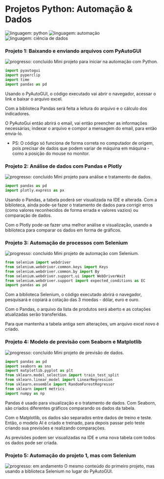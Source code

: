 # Projetos Python: Automação & Dados
![linguagem: python](https://img.shields.io/badge/python-darkgreen?logo=python&logoColor=silver "linguagem")
![linguagem: automação](https://img.shields.io/badge/automação-olivedrab?logo=python&logoColor=white "linguagem")
![linguagem: ciência de dados](https://img.shields.io/badge/ciência%20de%20dados-green?logo=python&logoColor=black "linguagem")

### Projeto 1: Baixando e enviando arquivos com PyAutoGUI
![progresso: concluído](https://img.shields.io/badge/progresso-concluído-forestgreen "progresso")
Mini projeto para iniciar na automação com Python.

```python
import pyautogui
import pyperclip
import time
import pandas as pd
```

Usando o PyAutoGUI, o código executado vai abrir o navegador, acessar o link e baixar o arquivo excel.

Com a biblioteca Pandas será feita a leitura do arquivo e o cálculo dos indicadores.

O PyAutoGui então abrirá o email, vai então preencher as informações necessárias, indexar o arquivo e compor a mensagem do email, para então envia-lo.

* PS: O código só funciona de forma correta no computador de origem, pois precisar de dados que podem variar de máquina em máquina - como a posição do mouse no monitor.

### Projeto 2: Análise de dados com Pandas e Plotly
![progresso: concluído](https://img.shields.io/badge/progresso-concluído-forestgreen "progresso")
Mini projeto para análise e tratamento de dados.

```python
import pandas as pd
import plotly.express as px
```
Usando o Pandas, a tabela poderá ser visualizada na IDE e alterada. Com a biblioteca, ainda pode-se fazer o tratamento de dados para corrigir erros (como valores reconhecidos de forma errada e valores vazios) ou comparação de dados.

Com o Plotly pode-se fazer uma melhor análise e visualização, usando a biblioteca para comparar os dados em forma de gráficos.

### Projeto 3: Automação de processos com Selenium
![progresso: concluído](https://img.shields.io/badge/progresso-concluído-forestgreen "progresso")
Mini projeto de automação com Selenium.

```python
from selenium import webdriver
from selenium.webdriver.common.keys import Keys
from selenium.webdriver.common.by import By
from selenium.webdriver.support.ui import WebDriverWait
from selenium.webdriver.support import expected_conditions as EC
import pandas as pd
```
Com a biblioteca Selenium, o código executado abrirá o navegador, pesquisará e copiará a cotação das 3 moedas - dólar, euro e ouro.

Com o Pandas, o arquivo da lista de produtos será aberto e as cotações atualizadas serão transferidas. 

Para que mantenha a tabela antiga sem alterações, um arquivo excel novo é criado.

### Projeto 4: Modelo de previsão com Seaborn e Matplotlib
![progresso: concluído](https://img.shields.io/badge/progresso-concluído-forestgreen "progresso")
Mini projeto de previsão de dados.

```python
import pandas as pd
import seaborn as sns
import matplotlib.pyplot as plt
from sklearn.model_selection import train_test_split
from sklearn.linear_model import LinearRegression
from sklearn.ensemble import RandomForestRegressor
from sklearn import metrics
import numpy as np
```

Pandas é usado para visualização e o tratamento de dados. Com Seaborn, são criados diferentes gráficos comparando os dados da tabela.

Com o Matplotlib, os dados são separados entre dados de treino e teste. Então, o modelo AI é criado e treinado, para depois passar pelo teste criando sua previsões e realizando comparações.

As previsões podem ser visualizadas na IDE e uma nova tabela com todos os dados pode ser criada.

### Projeto 5: Automação do projeto 1, mas com Selenium
![progresso: em andamento](https://img.shields.io/badge/progresso-em%20andamento-cadetblue "progresso")
O mesmo conteúdo do primeiro projeto, mas usando a biblioteca Selenium no lugar do PyAutoGUI.